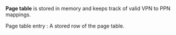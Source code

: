 **Page table** is stored in memory and keeps track of valid VPN to PPN mappings. 

Page table entry
: A stored row of the page table.